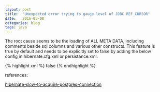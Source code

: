 ```yaml
---
layout: post
title:  "Unexpected error trying to gauge level of JDBC REF_CURSOR"
date:   2016-05-08
categories: blog
tags: java
---
```


The root cause seems to be the loading  of ALL META DATA, including comments beside sql columns and various other constructs. This feature is true by default and needs to be explicitly set to false by adding the below config in hibernate.cfg.xml or persistance.xml.

{% highlight xml %}
<property name="hibernate.jdbc.use_get_generated_keys" value="true" />
<prop key="hibernate.temp.use_jdbc_metadata_defaults">false</prop>
{% endhighlight %}

references:

[hibernate-slow-to-acquire-postgres-connection](http://stackoverflow.com/questions/10075081/hibernate-slow-to-acquire-postgres-connection)

